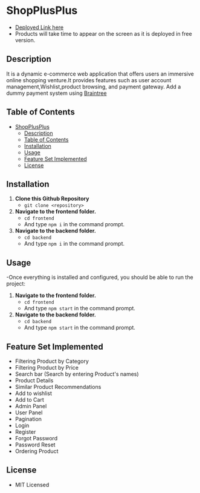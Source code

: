 # ShopPlusPlus
 * [Deployed Link here](https://shop-plus.vercel.app/) 
 * Products will take time to appear on the screen as it is deployed in free version.
 
## Description
 It is a dynamic e-commerce web application that offers users an immersive online shopping venture.It provides features such as user account management,Wishlist,product browsing, and payment gateway.
Add a dummy payment system using [Braintree](https://www.braintreepayments.com/)


## Table of Contents

- [ShopPlusPlus](#shopplusplus)
  - [Description](#description)
  - [Table of Contents](#table-of-contents)
  - [Installation](#installation)
  - [Usage](#usage)
  - [Feature Set Implemented](#feature-set-implemented)
  - [License](#license)

## Installation

  1. **Clone this Github Repository**
      * `git clone <repository>`
  1. **Navigate to the frontend folder.**
      * `cd frontend`
      * And type `npm i` in the command prompt.
  3. **Navigate to the backend folder.**
      * `cd backend`
      * And type `npm i` in the command prompt.

## Usage

  -Once everything is installed and configured, you should be able to run the project:

   1. **Navigate to the frontend folder.**
      * `cd frontend`
      * And type `npm start` in the command prompt.
   2. **Navigate to the backend folder.**
      * `cd backend`
      * And type `npm start` in the command prompt.


## Feature Set Implemented

* Filtering Product by Category
* Filtering Product by Price
* Search bar (Search by entering Product's names)
* Product Details
* Similar Product Recommendations
* Add to wishlist
* Add to Cart
* Admin Panel
* User Panel
* Pagination
* Login
* Register
* Forgot Password
* Password Reset
* Ordering Product
 
## License

 * MIT Licensed
